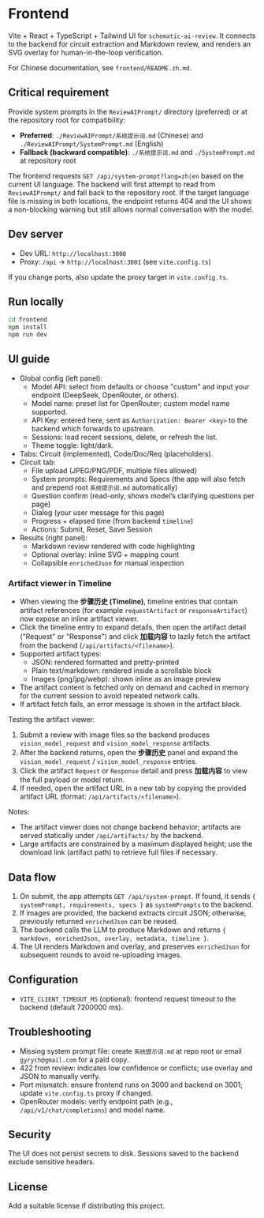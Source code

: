 # Frontend

Vite + React + TypeScript + Tailwind UI for `schematic-ai-review`. It connects to the backend for circuit extraction and Markdown review, and renders an SVG overlay for human-in-the-loop verification.

For Chinese documentation, see `frontend/README.zh.md`.

## Critical requirement

Provide system prompts in the `ReviewAIPrompt/` directory (preferred) or at the repository root for compatibility:

- **Preferred**: `./ReviewAIPrompt/系统提示词.md` (Chinese) and `./ReviewAIPrompt/SystemPrompt.md` (English)
- **Fallback (backward compatible)**: `./系统提示词.md` and `./SystemPrompt.md` at repository root

The frontend requests `GET /api/system-prompt?lang=zh|en` based on the current UI language. The backend will first attempt to read from `ReviewAIPrompt/` and fall back to the repository root. If the target language file is missing in both locations, the endpoint returns 404 and the UI shows a non-blocking warning but still allows normal conversation with the model.

## Dev server

- Dev URL: `http://localhost:3000`
- Proxy: `/api` → `http://localhost:3001` (see `vite.config.ts`)

If you change ports, also update the proxy target in `vite.config.ts`.

## Run locally

```bash
cd frontend
npm install
npm run dev
```

## UI guide

- Global config (left panel):
  - Model API: select from defaults or choose "custom" and input your endpoint (DeepSeek, OpenRouter, or others).
  - Model name: preset list for OpenRouter; custom model name supported.
  - API Key: entered here, sent as `Authorization: Bearer <key>` to the backend which forwards to upstream.
  - Sessions: load recent sessions, delete, or refresh the list.
  - Theme toggle: light/dark.
- Tabs: Circuit (implemented), Code/Doc/Req (placeholders).
- Circuit tab:
  - File upload (JPEG/PNG/PDF, multiple files allowed)
  - System prompts: Requirements and Specs (the app will also fetch and prepend root `系统提示词.md` automatically)
  - Question confirm (read-only, shows model’s clarifying questions per page)
  - Dialog (your user message for this page)
  - Progress + elapsed time (from backend `timeline`)
  - Actions: Submit, Reset, Save Session
- Results (right panel):
  - Markdown review rendered with code highlighting
  - Optional overlay: inline SVG + mapping count
  - Collapsible `enrichedJson` for manual inspection

### Artifact viewer in Timeline

- When viewing the **步骤历史 (Timeline)**, timeline entries that contain artifact references (for example `requestArtifact` or `responseArtifact`) now expose an inline artifact viewer.
- Click the timeline entry to expand details, then open the artifact detail ("Request" or "Response") and click **加载内容** to lazily fetch the artifact from the backend (`/api/artifacts/<filename>`).
- Supported artifact types:
  - JSON: rendered formatted and pretty-printed
  - Plain text/markdown: rendered inside a scrollable block
  - Images (png/jpg/webp): shown inline as an image preview
- The artifact content is fetched only on demand and cached in memory for the current session to avoid repeated network calls.
- If artifact fetch fails, an error message is shown in the artifact block.

Testing the artifact viewer:

1. Submit a review with image files so the backend produces `vision_model_request` and `vision_model_response` artifacts.
2. After the backend returns, open the **步骤历史** panel and expand the `vision_model_request` / `vision_model_response` entries.
3. Click the artifact `Request` or `Response` detail and press **加载内容** to view the full payload or model return.
4. If needed, open the artifact URL in a new tab by copying the provided artifact URL (format: `/api/artifacts/<filename>`).

Notes:

- The artifact viewer does not change backend behavior; artifacts are served statically under `/api/artifacts/` by the backend.
- Large artifacts are constrained by a maximum displayed height; use the download link (artifact path) to retrieve full files if necessary.

## Data flow

1) On submit, the app attempts `GET /api/system-prompt`. If found, it sends `{ systemPrompt, requirements, specs }` as `systemPrompts` to the backend.
2) If images are provided, the backend extracts circuit JSON; otherwise, previously returned `enrichedJson` can be reused.
3) The backend calls the LLM to produce Markdown and returns `{ markdown, enrichedJson, overlay, metadata, timeline }`.
4) The UI renders Markdown and overlay, and preserves `enrichedJson` for subsequent rounds to avoid re-uploading images.

## Configuration

- `VITE_CLIENT_TIMEOUT_MS` (optional): frontend request timeout to the backend (default 7200000 ms).

## Troubleshooting

- Missing system prompt file: create `系统提示词.md` at repo root or email `gyrych@gmail.com` for a paid copy.
- 422 from review: indicates low confidence or conflicts; use overlay and JSON to manually verify.
- Port mismatch: ensure frontend runs on 3000 and backend on 3001; update `vite.config.ts` proxy if changed.
- OpenRouter models: verify endpoint path (e.g., `/api/v1/chat/completions`) and model name.

## Security

The UI does not persist secrets to disk. Sessions saved to the backend exclude sensitive headers.

## License

Add a suitable license if distributing this project.

